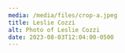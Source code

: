 ```yaml
---
media: /media/files/crop-a.jpeg
title: Leslie Cozzi
alt: Photo of Leslie Cozzi
date: 2023-08-03T12:04:00-0500
---
```

